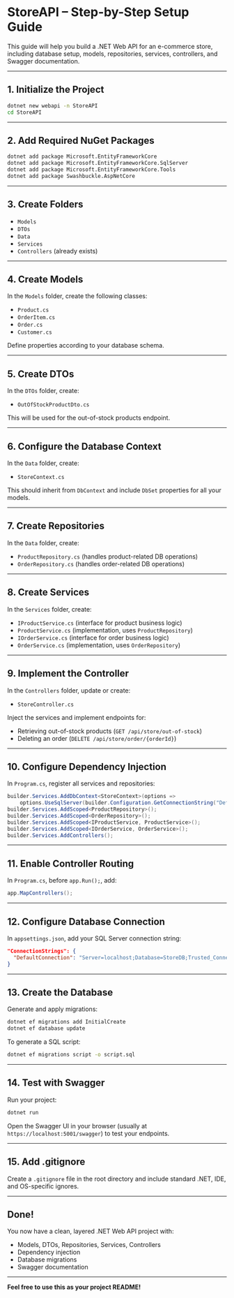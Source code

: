 # StoreAPI – Step-by-Step Setup Guide

This guide will help you build a .NET Web API for an e-commerce store, including database setup, models, repositories, services, controllers, and Swagger documentation.

---

## 1. Initialize the Project

```bash
dotnet new webapi -n StoreAPI
cd StoreAPI
```

---

## 2. Add Required NuGet Packages

```bash
dotnet add package Microsoft.EntityFrameworkCore
dotnet add package Microsoft.EntityFrameworkCore.SqlServer
dotnet add package Microsoft.EntityFrameworkCore.Tools
dotnet add package Swashbuckle.AspNetCore
```

---

## 3. Create Folders

- `Models`
- `DTOs`
- `Data`
- `Services`
- `Controllers` (already exists)

---

## 4. Create Models

In the `Models` folder, create the following classes:
- `Product.cs`
- `OrderItem.cs`
- `Order.cs`
- `Customer.cs`

Define properties according to your database schema.

---

## 5. Create DTOs

In the `DTOs` folder, create:
- `OutOfStockProductDto.cs`

This will be used for the out-of-stock products endpoint.

---

## 6. Configure the Database Context

In the `Data` folder, create:
- `StoreContext.cs`

This should inherit from `DbContext` and include `DbSet` properties for all your models.

---

## 7. Create Repositories

In the `Data` folder, create:
- `ProductRepository.cs` (handles product-related DB operations)
- `OrderRepository.cs` (handles order-related DB operations)

---

## 8. Create Services

In the `Services` folder, create:
- `IProductService.cs` (interface for product business logic)
- `ProductService.cs` (implementation, uses `ProductRepository`)
- `IOrderService.cs` (interface for order business logic)
- `OrderService.cs` (implementation, uses `OrderRepository`)

---

## 9. Implement the Controller

In the `Controllers` folder, update or create:
- `StoreController.cs`

Inject the services and implement endpoints for:
- Retrieving out-of-stock products (`GET /api/store/out-of-stock`)
- Deleting an order (`DELETE /api/store/order/{orderId}`)

---

## 10. Configure Dependency Injection

In `Program.cs`, register all services and repositories:

```csharp
builder.Services.AddDbContext<StoreContext>(options =>
    options.UseSqlServer(builder.Configuration.GetConnectionString("DefaultConnection")));
builder.Services.AddScoped<ProductRepository>();
builder.Services.AddScoped<OrderRepository>();
builder.Services.AddScoped<IProductService, ProductService>();
builder.Services.AddScoped<IOrderService, OrderService>();
builder.Services.AddControllers();
```

---

## 11. Enable Controller Routing

In `Program.cs`, before `app.Run();`, add:

```csharp
app.MapControllers();
```

---

## 12. Configure Database Connection

In `appsettings.json`, add your SQL Server connection string:

```json
"ConnectionStrings": {
  "DefaultConnection": "Server=localhost;Database=StoreDB;Trusted_Connection=True;TrustServerCertificate=True;"
}
```

---

## 13. Create the Database

Generate and apply migrations:

```bash
dotnet ef migrations add InitialCreate
dotnet ef database update
```

To generate a SQL script:
```bash
dotnet ef migrations script -o script.sql
```

---

## 14. Test with Swagger

Run your project:

```bash
dotnet run
```

Open the Swagger UI in your browser (usually at `https://localhost:5001/swagger`) to test your endpoints.

---

## 15. Add .gitignore

Create a `.gitignore` file in the root directory and include standard .NET, IDE, and OS-specific ignores.

---

## Done!

You now have a clean, layered .NET Web API project with:
- Models, DTOs, Repositories, Services, Controllers
- Dependency injection
- Database migrations
- Swagger documentation

---

**Feel free to use this as your project README!** 